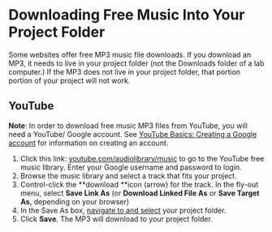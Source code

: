 # Downloading Free Music Into Your Project Folder

Some websites offer free MP3 music file downloads. If you download an MP3, it needs to live in your project folder \(not the Downloads folder of a lab computer.\) If the MP3 does not live in your project folder, that portion portion of your project will not work.

## YouTube

**Note**: In order to download free music MP3 files from YouTube, you will need a YouTube/ Google account. See [YouTube Basics: Creating a Google account](https://jjloomis.gitbooks.io/youtube-account-basics/content/creating-a-google-account.html) for information on creating an account.

1. Click this link: [youtube.com/audiolibrary/music](https://www.youtube.com/audiolibrary/music) to go to the YouTube free music library. Enter your Google username and password to login.
2. Browse the music library and select a track that fits your project.
3. Control-click the **download **icon \(arrow\) for the track. In the fly-out menu, select **Save Link As** \(or **Download Linked File As** or **Save Target As**, depending on your browser\)
4. In the Save As box, [navigate to and select](https://jjloomis.gitbooks.io/file-and-folder-management/content/navigating-folder-tree.html) your project folder.  
5. Click **Save**. The MP3 will download to your project folder. 



